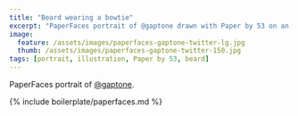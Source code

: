 ```yaml
---
title: "Beard wearing a bowtie"
excerpt: "PaperFaces portrait of @gaptone drawn with Paper by 53 on an iPad."
image: 
  feature: /assets/images/paperfaces-gaptone-twitter-lg.jpg
  thumb: /assets/images/paperfaces-gaptone-twitter-150.jpg
tags: [portrait, illustration, Paper by 53, beard]
---
```


PaperFaces portrait of [@gaptone](http://twitter.com/gaptone).

{% include boilerplate/paperfaces.md %}